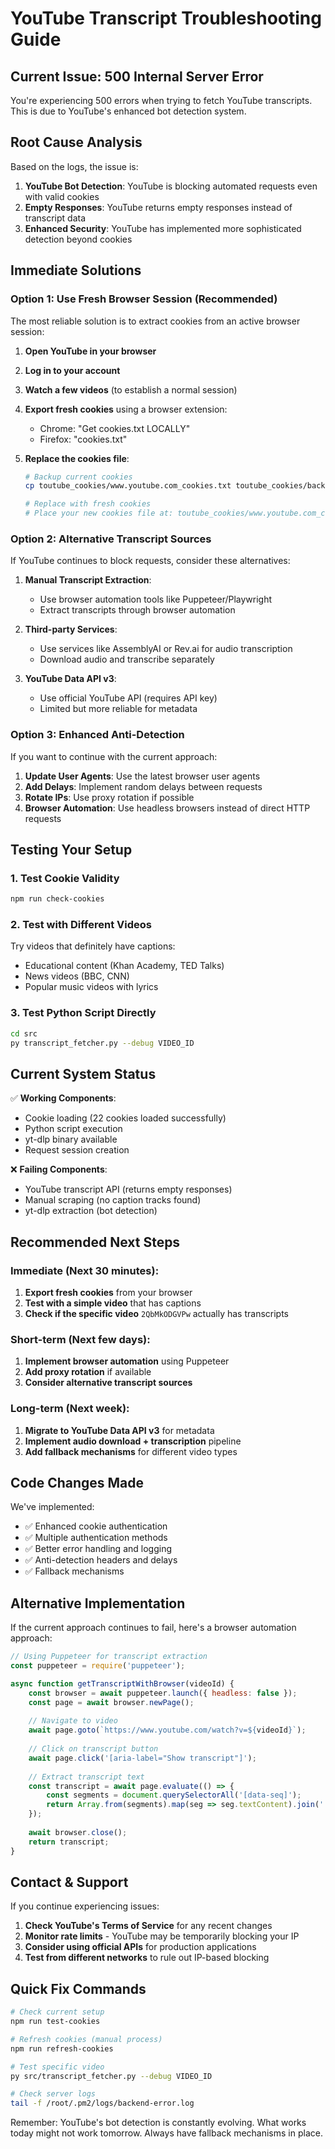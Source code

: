 # YouTube Transcript Troubleshooting Guide

## Current Issue: 500 Internal Server Error

You're experiencing 500 errors when trying to fetch YouTube transcripts. This is due to YouTube's enhanced bot detection system.

## Root Cause Analysis

Based on the logs, the issue is:

1. **YouTube Bot Detection**: YouTube is blocking automated requests even with valid cookies
2. **Empty Responses**: YouTube returns empty responses instead of transcript data
3. **Enhanced Security**: YouTube has implemented more sophisticated detection beyond cookies

## Immediate Solutions

### Option 1: Use Fresh Browser Session (Recommended)

The most reliable solution is to extract cookies from an active browser session:

1. **Open YouTube in your browser**
2. **Log in to your account**
3. **Watch a few videos** (to establish a normal session)
4. **Export fresh cookies** using a browser extension:
   - Chrome: "Get cookies.txt LOCALLY"
   - Firefox: "cookies.txt"

5. **Replace the cookies file**:
   ```bash
   # Backup current cookies
   cp toutube_cookies/www.youtube.com_cookies.txt toutube_cookies/backup.txt
   
   # Replace with fresh cookies
   # Place your new cookies file at: toutube_cookies/www.youtube.com_cookies.txt
   ```

### Option 2: Alternative Transcript Sources

If YouTube continues to block requests, consider these alternatives:

1. **Manual Transcript Extraction**:
   - Use browser automation tools like Puppeteer/Playwright
   - Extract transcripts through browser automation

2. **Third-party Services**:
   - Use services like AssemblyAI or Rev.ai for audio transcription
   - Download audio and transcribe separately

3. **YouTube Data API v3**:
   - Use official YouTube API (requires API key)
   - Limited but more reliable for metadata

### Option 3: Enhanced Anti-Detection

If you want to continue with the current approach:

1. **Update User Agents**: Use the latest browser user agents
2. **Add Delays**: Implement random delays between requests
3. **Rotate IPs**: Use proxy rotation if possible
4. **Browser Automation**: Use headless browsers instead of direct HTTP requests

## Testing Your Setup

### 1. Test Cookie Validity
```bash
npm run check-cookies
```

### 2. Test with Different Videos
Try videos that definitely have captions:
- Educational content (Khan Academy, TED Talks)
- News videos (BBC, CNN)
- Popular music videos with lyrics

### 3. Test Python Script Directly
```bash
cd src
py transcript_fetcher.py --debug VIDEO_ID
```

## Current System Status

✅ **Working Components**:
- Cookie loading (22 cookies loaded successfully)
- Python script execution
- yt-dlp binary available
- Request session creation

❌ **Failing Components**:
- YouTube transcript API (returns empty responses)
- Manual scraping (no caption tracks found)
- yt-dlp extraction (bot detection)

## Recommended Next Steps

### Immediate (Next 30 minutes):
1. **Export fresh cookies** from your browser
2. **Test with a simple video** that has captions
3. **Check if the specific video** `2QbMkODGVPw` actually has transcripts

### Short-term (Next few days):
1. **Implement browser automation** using Puppeteer
2. **Add proxy rotation** if available
3. **Consider alternative transcript sources**

### Long-term (Next week):
1. **Migrate to YouTube Data API v3** for metadata
2. **Implement audio download + transcription** pipeline
3. **Add fallback mechanisms** for different video types

## Code Changes Made

We've implemented:
- ✅ Enhanced cookie authentication
- ✅ Multiple authentication methods
- ✅ Better error handling and logging
- ✅ Anti-detection headers and delays
- ✅ Fallback mechanisms

## Alternative Implementation

If the current approach continues to fail, here's a browser automation approach:

```javascript
// Using Puppeteer for transcript extraction
const puppeteer = require('puppeteer');

async function getTranscriptWithBrowser(videoId) {
    const browser = await puppeteer.launch({ headless: false });
    const page = await browser.newPage();
    
    // Navigate to video
    await page.goto(`https://www.youtube.com/watch?v=${videoId}`);
    
    // Click on transcript button
    await page.click('[aria-label="Show transcript"]');
    
    // Extract transcript text
    const transcript = await page.evaluate(() => {
        const segments = document.querySelectorAll('[data-seq]');
        return Array.from(segments).map(seg => seg.textContent).join(' ');
    });
    
    await browser.close();
    return transcript;
}
```

## Contact & Support

If you continue experiencing issues:

1. **Check YouTube's Terms of Service** for any recent changes
2. **Monitor rate limits** - YouTube may be temporarily blocking your IP
3. **Consider using official APIs** for production applications
4. **Test from different networks** to rule out IP-based blocking

## Quick Fix Commands

```bash
# Check current setup
npm run test-cookies

# Refresh cookies (manual process)
npm run refresh-cookies

# Test specific video
py src/transcript_fetcher.py --debug VIDEO_ID

# Check server logs
tail -f /root/.pm2/logs/backend-error.log
```

Remember: YouTube's bot detection is constantly evolving. What works today might not work tomorrow. Always have fallback mechanisms in place. 